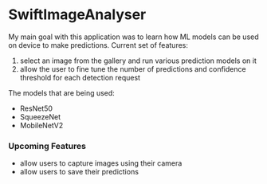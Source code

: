 # SwiftImageAnalyser

My main goal with this application was to learn how ML models can be used on device to make predictions. Current set of features:

1. select an image from the gallery and run various prediction models on it
2. allow the user to fine tune the number of predictions and confidence threshold for each detection request

The models that are being used:
- ResNet50
- SqueezeNet
- MobileNetV2

### Upcoming Features
- allow users to capture images using their camera
- allow users to save their predictions
